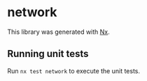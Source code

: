 # network

This library was generated with [Nx](https://nx.dev).

## Running unit tests

Run `nx test network` to execute the unit tests.
